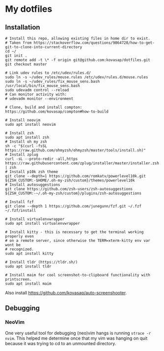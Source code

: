 # My dotfiles

## Installation

```
# Install this repo, allowing existing files in home dir to exist.
# Taken from https://stackoverflow.com/questions/9864728/how-to-get-git-to-clone-into-current-directory
cd ~/
git init .
git remote add -t \* -f origin git@github.com:kovasap/dotfiles.git
git checkout master

# Link udev rules to /etc/udev/rules.d/
sudo ln -s ~/udev_rules/mouse.rules /etc/udev/rules.d/mouse.rules
sudo ln -s ~/udev_rules/fix_mouse_sens.bash /usr/local/bin/fix_mouse_sens.bash
sudo udevadm control --reload
# Can monitor activity with:
# udevadm monitor --environment

# Clone, build and install compton: https://github.com/kovasap/compton#how-to-build

# Install neovim
sudo apt install neovim

# Install zsh
sudo apt install zsh
# Install oh my zsh
sh -c "$(curl -fsSL https://raw.github.com/ohmyzsh/ohmyzsh/master/tools/install.sh)"
# Install zplug
curl -sL --proto-redir -all,https https://raw.githubusercontent.com/zplug/installer/master/installer.zsh | zsh
# Install p10k zsh theme
git clone --depth=1 https://github.com/romkatv/powerlevel10k.git ${ZSH_CUSTOM:-$HOME/.oh-my-zsh/custom}/themes/powerlevel10k
# Install autosuggestions
git clone https://github.com/zsh-users/zsh-autosuggestions ${ZSH_CUSTOM:-~/.oh-my-zsh/custom}/plugins/zsh-autosuggestions

# Install fzf
git clone --depth 1 https://github.com/junegunn/fzf.git ~/.fzf
~/.fzf/install

# Install virtualenvwrapper
sudo apt install virtualenvwrapper

# Install kitty - this is necessary to get the terminal working properly even
# on a remote server, since otherwise the TERM=xterm-kitty env var wont be
# recognized.
sudo apt install kitty

# Install tldr (https://tldr.sh/)
sudo apt install tldr

# Install maim for cool screenshot-to-clipboard functionality with printscreen.
sudo apt install maim
```

Also install https://github.com/kovasap/auto-screenshooter.


## Debugging


### NeoVim

One very useful tool for debugging (neo)vim hangs is running `strace -r nvim`.
This helped me determine once that my vim was hanging on quit because it was
trying to cd to an unmounted directory.
